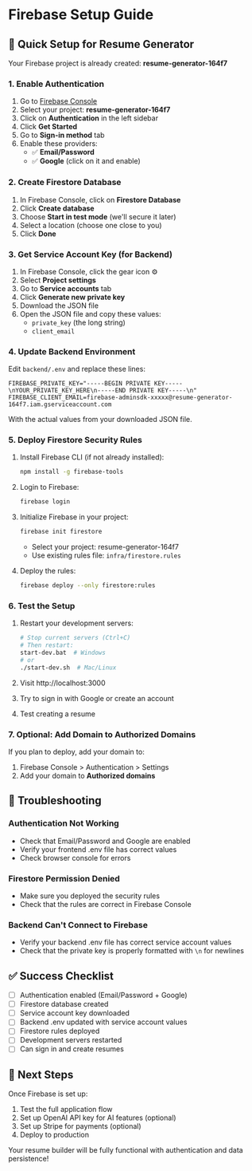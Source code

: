 # Firebase Setup Guide

## 🎯 Quick Setup for Resume Generator

Your Firebase project is already created: **resume-generator-164f7**

### 1. Enable Authentication

1. Go to [Firebase Console](https://console.firebase.google.com/)
2. Select your project: **resume-generator-164f7**
3. Click on **Authentication** in the left sidebar
4. Click **Get Started**
5. Go to **Sign-in method** tab
6. Enable these providers:
   - ✅ **Email/Password**
   - ✅ **Google** (click on it and enable)

### 2. Create Firestore Database

1. In Firebase Console, click on **Firestore Database**
2. Click **Create database**
3. Choose **Start in test mode** (we'll secure it later)
4. Select a location (choose one close to you)
5. Click **Done**

### 3. Get Service Account Key (for Backend)

1. In Firebase Console, click the gear icon ⚙️
2. Select **Project settings**
3. Go to **Service accounts** tab
4. Click **Generate new private key**
5. Download the JSON file
6. Open the JSON file and copy these values:
   - `private_key` (the long string)
   - `client_email`

### 4. Update Backend Environment

Edit `backend/.env` and replace these lines:

```env
FIREBASE_PRIVATE_KEY="-----BEGIN PRIVATE KEY-----\nYOUR_PRIVATE_KEY_HERE\n-----END PRIVATE KEY-----\n"
FIREBASE_CLIENT_EMAIL=firebase-adminsdk-xxxxx@resume-generator-164f7.iam.gserviceaccount.com
```

With the actual values from your downloaded JSON file.

### 5. Deploy Firestore Security Rules

1. Install Firebase CLI (if not already installed):

   ```bash
   npm install -g firebase-tools
   ```

2. Login to Firebase:

   ```bash
   firebase login
   ```

3. Initialize Firebase in your project:

   ```bash
   firebase init firestore
   ```

   - Select your project: resume-generator-164f7
   - Use existing rules file: `infra/firestore.rules`

4. Deploy the rules:
   ```bash
   firebase deploy --only firestore:rules
   ```

### 6. Test the Setup

1. Restart your development servers:

   ```bash
   # Stop current servers (Ctrl+C)
   # Then restart:
   start-dev.bat  # Windows
   # or
   ./start-dev.sh  # Mac/Linux
   ```

2. Visit http://localhost:3000
3. Try to sign in with Google or create an account
4. Test creating a resume

### 7. Optional: Add Domain to Authorized Domains

If you plan to deploy, add your domain to:

1. Firebase Console > Authentication > Settings
2. Add your domain to **Authorized domains**

## 🔧 Troubleshooting

### Authentication Not Working

- Check that Email/Password and Google are enabled
- Verify your frontend .env file has correct values
- Check browser console for errors

### Firestore Permission Denied

- Make sure you deployed the security rules
- Check that the rules are correct in Firebase Console

### Backend Can't Connect to Firebase

- Verify your backend .env file has correct service account values
- Check that the private key is properly formatted with `\n` for newlines

## ✅ Success Checklist

- [ ] Authentication enabled (Email/Password + Google)
- [ ] Firestore database created
- [ ] Service account key downloaded
- [ ] Backend .env updated with service account values
- [ ] Firestore rules deployed
- [ ] Development servers restarted
- [ ] Can sign in and create resumes

## 🚀 Next Steps

Once Firebase is set up:

1. Test the full application flow
2. Set up OpenAI API key for AI features (optional)
3. Set up Stripe for payments (optional)
4. Deploy to production

Your resume builder will be fully functional with authentication and data persistence!
